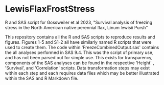 # LewisFlaxFrostStress
R and SAS script for Gossweiler et al 2023, "Survival analysis of freezing stress in the North American native perennial flax, Linum lewisii Pursh"


This repository contains all the R and SAS scripts to reproduce results and figures. Figures 1-5 and S1-2 all have similarly named R scripts that were used to create them. The code within 'FreezeCombinedOutput.sas' contains the all analyses performed in SAS 9.4. This was the script of primary use, and has not been parsed out for simple use. This exists for transparency, components of the SAS analyses can be found in the respective 'Height' , 'Survival', and 'Correlation' scripts. Data transformation steps may exist within each step and each requires data files which may be better illustrated within the SAS and R Markdown file.
